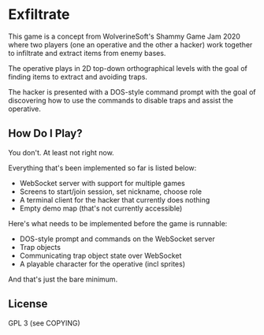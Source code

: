 Exfiltrate
==========

This game is a concept from WolverineSoft's Shammy Game Jam 2020 where two players (one an operative and the other a hacker) work together to infiltrate and extract items from enemy bases.

The operative plays in 2D top-down orthographical levels with the goal of finding items to extract and avoiding traps.

The hacker is presented with a DOS-style command prompt with the goal of discovering how to use the commands to disable traps and assist the operative.

How Do I Play?
--------------

You don't. At least not right now.

Everything that's been implemented so far is listed below:

* WebSocket server with support for multiple games
* Screens to start/join session, set nickname, choose role
* A terminal client for the hacker that currently does nothing
* Empty demo map (that's not currently accessible)

Here's what needs to be implemented before the game is runnable:

* DOS-style prompt and commands on the WebSocket server
* Trap objects
* Communicating trap object state over WebSocket
* A playable character for the operative (incl sprites)

And that's just the bare minimum.

License
-------

GPL 3 (see COPYING)

